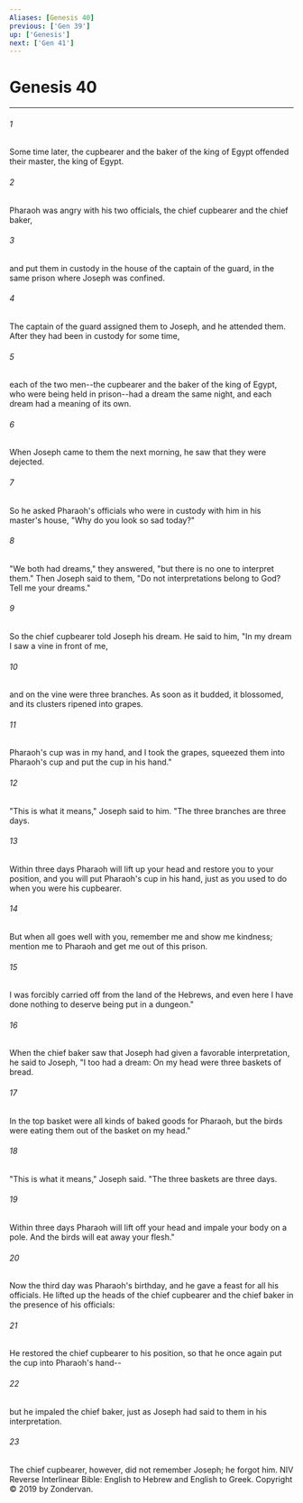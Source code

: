 ```yaml
---
Aliases: [Genesis 40]
previous: ['Gen 39']
up: ['Genesis']
next: ['Gen 41']
---
```

# Genesis 40

***


###### 1 
Some time later, the cupbearer and the baker of the king of Egypt offended their master, the king of Egypt. 

###### 2 
Pharaoh was angry with his two officials, the chief cupbearer and the chief baker, 

###### 3 
and put them in custody in the house of the captain of the guard, in the same prison where Joseph was confined. 

###### 4 
The captain of the guard assigned them to Joseph, and he attended them. After they had been in custody for some time, 

###### 5 
each of the two men--the cupbearer and the baker of the king of Egypt, who were being held in prison--had a dream the same night, and each dream had a meaning of its own. 

###### 6 
When Joseph came to them the next morning, he saw that they were dejected. 

###### 7 
So he asked Pharaoh's officials who were in custody with him in his master's house, "Why do you look so sad today?" 

###### 8 
"We both had dreams," they answered, "but there is no one to interpret them." Then Joseph said to them, "Do not interpretations belong to God? Tell me your dreams." 

###### 9 
So the chief cupbearer told Joseph his dream. He said to him, "In my dream I saw a vine in front of me, 

###### 10 
and on the vine were three branches. As soon as it budded, it blossomed, and its clusters ripened into grapes. 

###### 11 
Pharaoh's cup was in my hand, and I took the grapes, squeezed them into Pharaoh's cup and put the cup in his hand." 

###### 12 
"This is what it means," Joseph said to him. "The three branches are three days. 

###### 13 
Within three days Pharaoh will lift up your head and restore you to your position, and you will put Pharaoh's cup in his hand, just as you used to do when you were his cupbearer. 

###### 14 
But when all goes well with you, remember me and show me kindness; mention me to Pharaoh and get me out of this prison. 

###### 15 
I was forcibly carried off from the land of the Hebrews, and even here I have done nothing to deserve being put in a dungeon." 

###### 16 
When the chief baker saw that Joseph had given a favorable interpretation, he said to Joseph, "I too had a dream: On my head were three baskets of bread. 

###### 17 
In the top basket were all kinds of baked goods for Pharaoh, but the birds were eating them out of the basket on my head." 

###### 18 
"This is what it means," Joseph said. "The three baskets are three days. 

###### 19 
Within three days Pharaoh will lift off your head and impale your body on a pole. And the birds will eat away your flesh." 

###### 20 
Now the third day was Pharaoh's birthday, and he gave a feast for all his officials. He lifted up the heads of the chief cupbearer and the chief baker in the presence of his officials: 

###### 21 
He restored the chief cupbearer to his position, so that he once again put the cup into Pharaoh's hand-- 

###### 22 
but he impaled the chief baker, just as Joseph had said to them in his interpretation. 

###### 23 
The chief cupbearer, however, did not remember Joseph; he forgot him. NIV Reverse Interlinear Bible: English to Hebrew and English to Greek. Copyright © 2019 by Zondervan.
